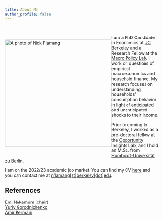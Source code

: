 ```yaml
---
title: About Me
author_profile: false
---
```


<br />
<img align="left" width="350" style="vertical-align:left;margin: 30px 0" src="{{ site.url }}/images/nick_website.jpg" alt="A photo of Nick Flamang">

I am a PhD Candidate in Economics at [UC Berkeley](https://www.econ.berkeley.edu/) and a Research Fellow at the [Macro Policy Lab](https://www.macropolicylab.org/). I work on questions of empirical macroeconomics and household finance. My research focuses on understanding households' consumption behavior in light of anticipated and unanticipated shocks to their income. 

Prior to coming to Berkeley, I worked as a pre-doctoral fellow at the [Opportunity Insights Lab](https://opportunityinsights.org/), and I hold an M.Sc. from [Humboldt-Universität zu Berlin](https://www.wiwi.hu-berlin.de/en/mainpage).

I am on the 2022/23 academic job market. You can find my CV [here](https://github.com/nickflamang/nickflamang.github.io/blob/306325c5694890e2cefa66c45ac9f4b344cfc8b0/_site/files/CV_Niklas_Flamang.pdf) and you can contact me at [nflamang[at]berkeley[dot]edu](mailto:nflamang@berkeley.edu).
<br />

## References
[Emi Nakamura](https://eml.berkeley.edu/~enakamura/) (chair)  
[Yuriy Gorodnichenko](https://eml.berkeley.edu/~ygorodni/)  
[Amir Kermani](https://faculty.haas.berkeley.edu/amir/)
